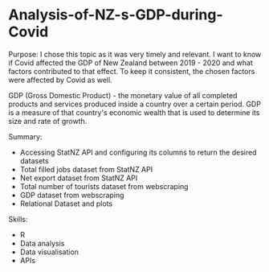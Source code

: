 # Analysis-of-NZ-s-GDP-during-Covid

Purpose:
I chose this topic as it was very timely and relevant. I want to know if Covid affected the GDP of New Zealand between 2019 - 2020 and what factors contributed to that effect. To keep it consistent, the chosen factors were affected by Covid as well.

GDP (Gross Domestic Product) - the monetary value of all completed products and services produced inside a country over a certain period. GDP is a measure of that country's economic wealth that is used to determine its size and rate of growth.

Summary:
 - Accessing StatNZ API and configuring its columns to return the desired datasets
 - Total filled jobs dataset from StatNZ API
 - Net export dataset from StatNZ API
 - Total number of tourists dataset from webscraping
 - GDP dataset from webscraping
 - Relational Dataset and plots

Skills:
 - R
 - Data analysis
 - Data visualisation
 - APIs

